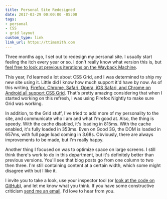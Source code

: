 ```yaml
---
title: Personal Site Redesigned
date: 2017-03-29 00:00:00 -05:00
tags:
- personal
- CSS
- grid layout
custom_type: link
link_url: https://ttimsmith.com
---
```


Three months ago, I set out to redesign my personal site. I usually start feeling the itch every year or so. I don't really know what version this is, but [feel free to look at previous iterations on the Wayback Machine](https://web.archive.org/web/*/http://ttimsmith.com). 

This year, I'd learned a lot about CSS Grid, and I was determined to ship my new site using it. Little did I know how much support it'd have by now. As of this writing, [Firefox, Chrome, Safari, Opera, iOS Safari, and Chrome on Android all support CSS Grid](http://caniuse.com/#feat=css-grid). That's pretty amazing considering that when I started working on this refresh, I was using Firefox Nightly to make sure Grid was working.

In addition, to the Grid stuff, I've tried to add more of my personality to the site, and communicate who I am and what I'm good at. Also, the thing is speedy. With the cache disabled, it's loading in 815ms. With the cache enabled, it's fully loaded in 353ms. Even on Good 3G, the DOM is loaded in 657ms, with full page load coming in 3.68s. Obviously, there are always improvements to be made, but I'm really happy.

Another thing I focused on was to optimize space on large screens. I still think there's work to do in this department, but it's definitely better than previous versions. You'll see that blog posts go from one column to two then three. I'm still containing content at a certain width, which some might disagree with but I like it.

I invite you to take a look, use your inspector tool (or [look at the code on GitHub](https://github.com/smithtimmytim/ttimsmith.com)), and let me know what you think. If you have some constructive criticism [send me an email](tim@theboldreport.net). I'd love to hear from you.